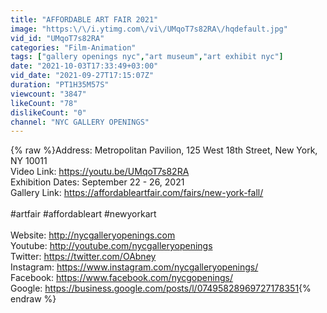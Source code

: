 ```yaml
---
title: "AFFORDABLE ART FAIR 2021"
image: "https:\/\/i.ytimg.com\/vi\/UMqoT7s82RA\/hqdefault.jpg"
vid_id: "UMqoT7s82RA"
categories: "Film-Animation"
tags: ["gallery openings nyc","art museum","art exhibit nyc"]
date: "2021-10-03T17:33:49+03:00"
vid_date: "2021-09-27T17:15:07Z"
duration: "PT1H35M57S"
viewcount: "3847"
likeCount: "78"
dislikeCount: "0"
channel: "NYC GALLERY OPENINGS"
---
```

{% raw %}Address: Metropolitan Pavilion, 125 West 18th Street, New York, NY 10011<br />Video Link: <a rel="nofollow" target="blank" href="https://youtu.be/UMqoT7s82RA">https://youtu.be/UMqoT7s82RA</a><br />Exhibition Dates: September 22 - 26, 2021<br />Gallery Link:  <a rel="nofollow" target="blank" href="https://affordableartfair.com/fairs/new-york-fall/">https://affordableartfair.com/fairs/new-york-fall/</a><br /><br />#artfair #affordableart #newyorkart<br /><br />Website: <a rel="nofollow" target="blank" href="http://nycgalleryopenings.com">http://nycgalleryopenings.com</a><br />Youtube: <a rel="nofollow" target="blank" href="http://youtube.com/nycgalleryopenings">http://youtube.com/nycgalleryopenings</a><br />Twitter: <a rel="nofollow" target="blank" href="https://twitter.com/OAbney">https://twitter.com/OAbney</a><br />Instagram: <a rel="nofollow" target="blank" href="https://www.instagram.com/nycgalleryopenings/">https://www.instagram.com/nycgalleryopenings/</a><br />Facebook: <a rel="nofollow" target="blank" href="https://www.facebook.com/nycgopenings/">https://www.facebook.com/nycgopenings/</a><br />Google: <a rel="nofollow" target="blank" href="https://business.google.com/posts/l/07495828969727178351">https://business.google.com/posts/l/07495828969727178351</a>{% endraw %}
